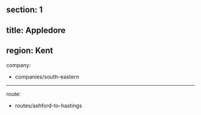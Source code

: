 section: 1
----
title: Appledore
----
region: Kent
----
company:
- companies/south-eastern
----
route:
- routes/ashford-to-hastings
